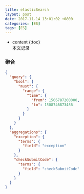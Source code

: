```yaml
---
title: elasticSearch
layout: post
date: 2017-11-14 13:01:02 +0800
categories: [ES]
tags: [ES]
---
```



* content
{:toc}                                                                                                          
本文记录











### 聚合


``` json
{
  "query": {
    "bool": {
      "must": {
        "range": {
          "time": {
            "from": 1506787200000,
            "to": 1508746873436
          }
        }
      }
    }
  },
  "aggregations": {
    "exception": {
      "terms": {
        "field": "exception"
      }
    },
    "checkSubmitCode": {
      "terms": {
        "field": "checkSubmitCode"
      }
    }
  }
}
```